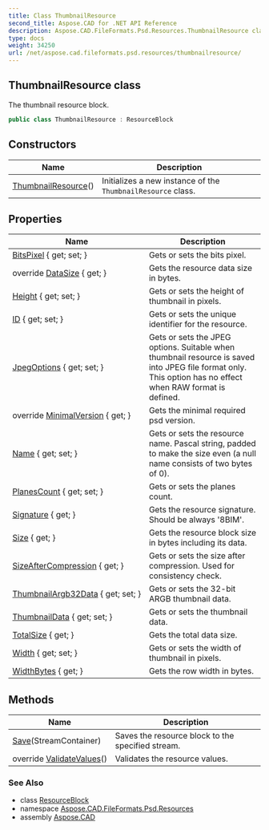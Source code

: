 ```yaml
---
title: Class ThumbnailResource
second_title: Aspose.CAD for .NET API Reference
description: Aspose.CAD.FileFormats.Psd.Resources.ThumbnailResource class. The thumbnail resource block
type: docs
weight: 34250
url: /net/aspose.cad.fileformats.psd.resources/thumbnailresource/
---
```

## ThumbnailResource class

The thumbnail resource block.

```csharp
public class ThumbnailResource : ResourceBlock
```

## Constructors

| Name | Description |
| --- | --- |
| [ThumbnailResource](thumbnailresource/)() | Initializes a new instance of the `ThumbnailResource` class. |

## Properties

| Name | Description |
| --- | --- |
| [BitsPixel](../../aspose.cad.fileformats.psd.resources/thumbnailresource/bitspixel/) { get; set; } | Gets or sets the bits pixel. |
| override [DataSize](../../aspose.cad.fileformats.psd.resources/thumbnailresource/datasize/) { get; } | Gets the resource data size in bytes. |
| [Height](../../aspose.cad.fileformats.psd.resources/thumbnailresource/height/) { get; set; } | Gets or sets the height of thumbnail in pixels. |
| [ID](../../aspose.cad.fileformats.psd/resourceblock/id/) { get; set; } | Gets or sets the unique identifier for the resource. |
| [JpegOptions](../../aspose.cad.fileformats.psd.resources/thumbnailresource/jpegoptions/) { get; set; } | Gets or sets the JPEG options. Suitable when thumbnail resource is saved into JPEG file format only. This option has no effect when RAW format is defined. |
| override [MinimalVersion](../../aspose.cad.fileformats.psd.resources/thumbnailresource/minimalversion/) { get; } | Gets the minimal required psd version. |
| [Name](../../aspose.cad.fileformats.psd/resourceblock/name/) { get; set; } | Gets or sets the resource name. Pascal string, padded to make the size even (a null name consists of two bytes of 0). |
| [PlanesCount](../../aspose.cad.fileformats.psd.resources/thumbnailresource/planescount/) { get; set; } | Gets or sets the planes count. |
| [Signature](../../aspose.cad.fileformats.psd/resourceblock/signature/) { get; } | Gets the resource signature. Should be always '8BIM'. |
| [Size](../../aspose.cad.fileformats.psd/resourceblock/size/) { get; } | Gets the resource block size in bytes including its data. |
| [SizeAfterCompression](../../aspose.cad.fileformats.psd.resources/thumbnailresource/sizeaftercompression/) { get; } | Gets or sets the size after compression. Used for consistency check. |
| [ThumbnailArgb32Data](../../aspose.cad.fileformats.psd.resources/thumbnailresource/thumbnailargb32data/) { get; set; } | Gets or sets the 32-bit ARGB thumbnail data. |
| [ThumbnailData](../../aspose.cad.fileformats.psd.resources/thumbnailresource/thumbnaildata/) { get; set; } | Gets or sets the thumbnail data. |
| [TotalSize](../../aspose.cad.fileformats.psd.resources/thumbnailresource/totalsize/) { get; } | Gets the total data size. |
| [Width](../../aspose.cad.fileformats.psd.resources/thumbnailresource/width/) { get; set; } | Gets or sets the width of thumbnail in pixels. |
| [WidthBytes](../../aspose.cad.fileformats.psd.resources/thumbnailresource/widthbytes/) { get; } | Gets the row width in bytes. |

## Methods

| Name | Description |
| --- | --- |
| [Save](../../aspose.cad.fileformats.psd/resourceblock/save/)(StreamContainer) | Saves the resource block to the specified stream. |
| override [ValidateValues](../../aspose.cad.fileformats.psd.resources/thumbnailresource/validatevalues/)() | Validates the resource values. |

### See Also

* class [ResourceBlock](../../aspose.cad.fileformats.psd/resourceblock/)
* namespace [Aspose.CAD.FileFormats.Psd.Resources](../../aspose.cad.fileformats.psd.resources/)
* assembly [Aspose.CAD](../../)


